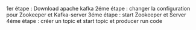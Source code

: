 1er étape : Download apache kafka
2éme étape : changer la configuration pour Zookeeper et Kafka-server
3éme étape : start Zookeeper et Server
4éme étape : créer un topic et start topic et producer
run code

